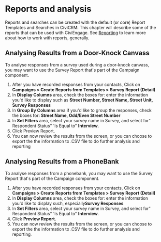 # Reports and analysis

Reports and searches can be created with the default (or core) Report
Templates and Searches in CiviCRM. This chapter will describe some of
the reports that can be used with CiviEngage. See [Reporting](../reporting/what-is-civireport.md) to learn more about how to work with reports, generally.

## Analysing Results from a Door-Knock Canvass

To analyse responses from a survey used during a door-knock canvass, you
may want to use the Survey Report that's part of the Campaign component.

1.  After you have recorded responses from your contacts, Click on
    **Campaigns > Create Reports from Templates > Survey Report
    (Detail)**
2.  In **Display Columns** area, check the boxes for: enter the
    information you'd like to display such as **Street Number, Street
    Name, Street Unit, Survey Responses**
3.  In **Group By Columns** area if you'd like to group the responses,
    check the boxes for: **Street Name, Odd/Even Street Number**
4.  In **Set Filters** area, select your survey name in Survey, and
    select for" Respondent Status" 'Is Equal to" **Interview**.
5.  Click Preview Report.
6.  You can now review the results from the screen, or you can choose to
    export the the information to .CSV file to do further analysis and
    reporting

## Analysing Results from a PhoneBank

To analyse responses from a phonebank, you may want to use the Survey
Report that's part of the Campaign component.

1.  After you have recorded responses from your contacts, Click on
    **Campaigns > Create Reports from Templates > Survey Report
    (Detail)**
2.  In **Display Columns** area, check the boxes for: enter the
    information you'd like to display such, especially**Survey
    Responses**
3.  In **Set Filters** area, select your survey name in Survey, and
    select for" Respondent Status" 'Is Equal to" **Interview**.
4.  Click **Preview Report**.
5.  You can now review the results from the screen, or you can choose to
    export the the information to .CSV file to do further analysis and
    reporting.

